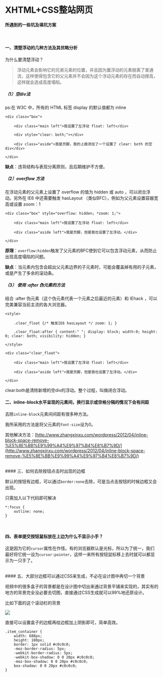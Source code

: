 # XHTML+CSS整站网页 #

#### 所遇到的一些坑及填坑方案

<br>

#### 一、清楚浮动的几种方法及其优略分析

为什么要清楚浮动？  
> 浮动元素会影响它的兄弟元素的位置，并且因为置浮动的元素脱离了普通流，这样使得包含它的父元素并不会因为这个浮动元素的存在而自动撑高，这样就会造成高度塌陷。  

##### （1）空div法  
ps:在 W3C 中，所有的 HTML 标签 display 的默认值都为 inline

```
<div class="box">

    <div class="main left">我设置了左浮动 float: left</div>

    <div style="clear: both;"></div>

    <div class="aside">我是页脚，我的上面添加了一个设置了 clear: both 的空 div</div>

</div>  
```  

**缺点**：违背结构与表现分离原则，且后期维护不方便。  
##### （2）overflow 方法  
在浮动元素的父元素上设置了 overflow 的值为 hidden 或 auto ，可以闭合浮动。另外在 IE6 中还需要触发 hasLayout （类似BFC），例如为父元素设置容器宽高或设置 zoom：1  


```
<div class="box" style="overflow: hidden; *zoom: 1;">

    <div class="main left">我设置了左浮动 float: left</div>

    <div class="aside left">我是页脚，但是我也设置了左浮动。</div>

</div>
```

**原理**：`overflow:hidden`触发了父元素的BFC使到它可以包含浮动元素，从而防止出现高度塌陷的问题。  

**缺点**：当元素内包含会超出父元素边界的子元素时，可能会覆盖掉有用的子元素，或是产生了多余的滚动条。

#####  （3） 使用 :after 伪元素的方法

结合 :after 伪元素（这个伪元素代表一个元素之后最近的元素）和 IEhack ，可以完美兼容当前主流的各大浏览器。  

```
<style>

    .clear_float {/* 触发IE6 hasLayout */ zoom: 1; }

    .clear_float:after { content:" "; display: block; width:0; height: 0; clear: both; visibility: hidden; }

</style>

<div class="clear_float">

    <div class="main left">我设置了左浮动 float: left</div>

    <div class="aside left">我是页脚，但是我也设置了左浮动。</div>

</div>
```

clear:both是清除新增的空div的浮动。整个过程，叫做闭合浮动。
<br>
#### 二、inline-block水平呈现的元素间，换行显示或空格分隔的情况下会有间距

去除`inline-block`元素间间距有很多种方法。

我所采用的方法是将父元素的`font-size`设为0。

其他解决方法：[http://www.zhangxinxu.com/wordpress/2012/04/inline-block-space-remove-%E5%8E%BB%E9%99%A4%E9%97%B4%E8%B7%9D/](http://www.zhangxinxu.com/wordpress/2012/04/inline-block-space-remove-%E5%8E%BB%E9%99%A4%E9%97%B4%E8%B7%9D/)

<br>
#### 三、如何去除按钮点击时出现的边框

默认的按钮有边框，可以通过`border:none`去除，可是当点击按钮的时候边框又会出现。

只需加入以下代码即可解决

```
*:focus {
    outline: none;
}
```

<br>

#### 四、表单提交按钮鼠标放在上边为什么不显示小手？

这是因为它的`cursor`属性在作怪。有的浏览器默认是光标，所以为了统一，我们最好将它统一设为`cursor:pointer`，这样一来所有按钮鼠标移上去时就可以都显示为一只手了。

<br>
#### 五、大部分边框可以通过CSS来生成，不必在设计图中再切一个背景

视频中的很多盒子的背景都是在设计图中切出来通过背景平铺来实现的，其实有的地方的背景完全没必要去切图，直接通过CSS生成就可以99%地还原设计。

比如下面的这个滚动栏的背景

![](https://github.com/Dennis-XD/mess/blob/master/QQ%E6%88%AA%E5%9B%BE20160506220616.png?raw=true)

直接可以设置盒子的边框再给边框加上阴影即可，简单高效。

```
.item_container {
    width: 688px;
    height: 180px;
    border: 1px solid #c0c0c0;
    -moz-border-radius: 5px;
    -webkit-border-radius: 5px;
    -webkit-box-shadow: 0 0 20px #c0c0c0;
    -moz-box-shadow: 0 0 20px #c0c0c0;
    box-shadow: 0 0 20px #c0c0c0;
}
```


